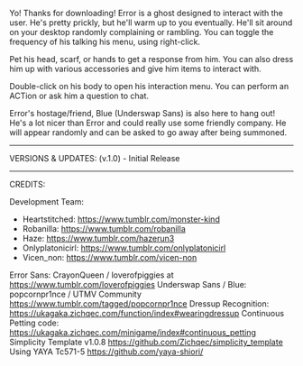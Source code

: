 Yo! Thanks for downloading! Error is a ghost designed to interact with the user. He's pretty prickly, but he'll warm up to you eventually. He'll sit around on your desktop randomly complaining or rambling. You can toggle the frequency of his talking his menu, using right-click.

Pet his head, scarf, or hands to get a response from him. You can also dress him up with various accessories and give him items to interact with. 

Double-click on his body to open his interaction menu. You can perform an ACTion or ask him a question to chat.

Error's hostage/friend, Blue (Underswap Sans) is also here to hang out! He's a lot nicer than Error and could really use some friendly company. He will appear randomly and can be asked to go away after being summoned. 

___
VERSIONS & UPDATES:
(v.1.0) - Initial Release

___
CREDITS:

Development Team:
- Heartstitched: https://www.tumblr.com/monster-kind
- Robanilla: https://www.tumblr.com/robanilla 
- Haze: https://www.tumblr.com/hazerun3
- Onlyplatonicirl: https://www.tumblr.com/onlyplatonicirl
- Vicen_non: https://www.tumblr.com/vicen-non

Error Sans: CrayonQueen / loverofpiggies at https://www.tumblr.com/loverofpiggies
Underswap Sans / Blue: popcornpr1nce / UTMV Community https://www.tumblr.com/tagged/popcornpr1nce
Dressup Recognition: https://ukagaka.zichqec.com/function/index#wearingdressup
Continuous Petting code: https://ukagaka.zichqec.com/minigame/index#continuous_petting
Simplicity Template v1.0.8 https://github.com/Zichqec/simplicity_template
Using YAYA Tc571-5 https://github.com/yaya-shiori/
